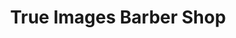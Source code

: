 ---
title: "True Images Barber Shop"
url: /glen-burnie/true-images-barber-shop/
shop: hairdresser
---